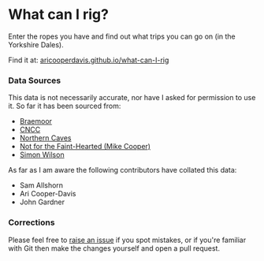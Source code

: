 # What can I rig?
Enter the ropes you have and find out what trips you can go on (in the Yorkshire Dales).

Find it at: [aricooperdavis.github.io/what-can-I-rig](https://aricooperdavis.github.io/what-can-I-rig/)

### Data Sources
This data is not necessarily accurate, nor have I asked for permission to use it. So far it has been sourced from:

- [Braemoor](https://www.braemoor.co.uk/caving/pitchlengths.txt)
- [CNCC](https://cncc.org.uk)
- [Northern Caves](https://northerncaves.co.uk/)
- [Not for the Faint-Hearted (Mike Cooper)](https://starlessriver.com/shop/not-for-the-faint-hearted/)
- [Simon Wilson](http://resinanchor.co.uk/6.html)

As far as I am aware the following contributors have collated this data:

- Sam Allshorn
- Ari Cooper-Davis
- John Gardner

### Corrections
Please feel free to [raise an issue](https://github.com/aricooperdavis/what-can-I-rig/issues) if you spot mistakes, or if you're familiar with Git then make the changes yourself and open a pull request.
